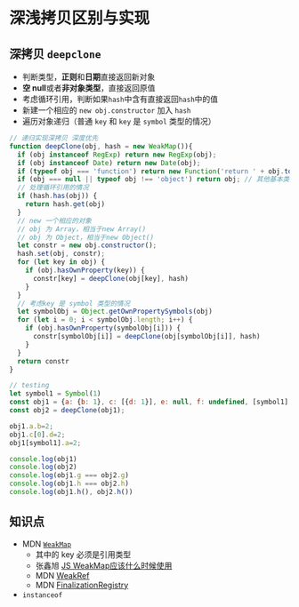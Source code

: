 # 深浅拷贝区别与实现

## 深拷贝 `deepclone`

- 判断类型，**正则**和**日期**直接返回新对象
- **空 null**或者**非对象类型**，直接返回原值
- 考虑循环引用，判断如果`hash`中含有直接返回`hash`中的值
- 新建一个相应的 `new obj.constructor` 加入 `hash`
- 遍历对象递归（普通 `key` 和 `key` 是 `symbol` 类型的情况）

```js
// 递归实现深拷贝 深度优先
function deepClone(obj, hash = new WeakMap()){
  if (obj instanceof RegExp) return new RegExp(obj);
  if (obj instanceof Date) return new Date(obj);
  if (typeof obj === 'function') return new Function('return ' + obj.toString())();
  if (obj === null || typeof obj !== 'object') return obj; // 其他基本类型，直接返回
  // 处理循环引用的情况
  if (hash.has(obj)) {
    return hash.get(obj)
  }
  // new 一个相应的对象
  // obj 为 Array，相当于new Array()
  // obj 为 Object，相当于new Object()
  let constr = new obj.constructor();
  hash.set(obj, constr);
  for (let key in obj) {
    if (obj.hasOwnProperty(key)) {
      constr[key] = deepClone(obj[key], hash)
    }
  }
  // 考虑key 是 symbol 类型的情况
  let symbolObj = Object.getOwnPropertySymbols(obj)
  for (let i = 0; i < symbolObj.length; i++) {
    if (obj.hasOwnProperty(symbolObj[i])) {
      constr[symbolObj[i]] = deepClone(obj[symbolObj[i]], hash)
    }
  }
  return constr
}

// testing
let symbol1 = Symbol(1)
const obj1 = {a: {b: 1}, c: [{d: 1}], e: null, f: undefined, [symbol1]: {a: 1}, g: symbol1, h: () => {return 1}};
const obj2 = deepClone(obj1);

obj1.a.b=2;
obj1.c[0].d=2;
obj1[symbol1].a=2;

console.log(obj1)
console.log(obj2)
console.log(obj1.g === obj2.g)
console.log(obj1.h === obj2.h)
console.log(obj1.h(), obj2.h())
```

## 知识点

- MDN [`WeakMap`](https://developer.mozilla.org/zh-CN/docs/Web/JavaScript/Reference/Global_Objects/WeakMap)
  - 其中的 key 必须是引用类型
  - 张鑫旭 [JS WeakMap应该什么时候使用](https://www.zhangxinxu.com/wordpress/2021/08/js-weakmap-es6/)
  - MDN [WeakRef](https://developer.mozilla.org/zh-CN/docs/Web/JavaScript/Reference/Global_Objects/WeakRef)
  - MDN [FinalizationRegistry](https://developer.mozilla.org/zh-CN/docs/Web/JavaScript/Reference/Global_Objects/FinalizationRegistry)
- `instanceof`

